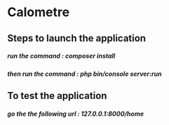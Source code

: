 # Calometre
## Steps to launch the application
##### run the command : composer install
##### then run the command : php bin/console server:run
## To test the application
##### go the the following url : 127.0.0.1:8000/home
